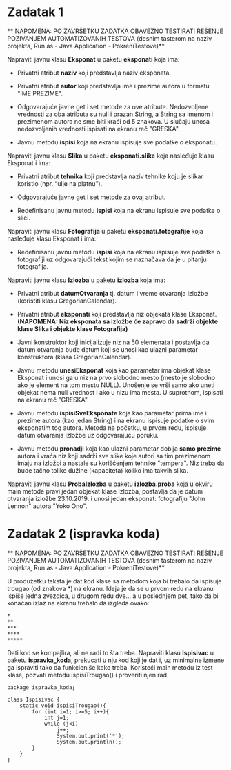 # Zadatak 1

** NAPOMENA: PO ZAVRŠETKU ZADATKA OBAVEZNO TESTIRATI REŠENJE POZIVANJEM AUTOMATIZOVANIH TESTOVA (desnim tasterom na naziv projekta, Run as - Java Application - PokreniTestove)**

Napraviti javnu klasu **Eksponat** u paketu **eksponati** koja ima:

* Privatni atribut **naziv** koji predstavlja naziv eksponata.

* Privatni atribut **autor** koji predstavlja ime i prezime autora u formatu "IME PREZIME".

* Odgovarajuće javne get i set metode za ove atribute. Nedozvoljene vrednosti za oba atributa su null i prazan String, a String sa imenom i prezimenom autora ne sme biti kraći od 5 znakova. U slučaju unosa nedozvoljenih vrednosti ispisati na ekranu reč "GRESKA".

* Javnu metodu **ispisi** koja na ekranu ispisuje sve podatke o eksponatu.

Napraviti javnu klasu **Slika** u paketu **eksponati.slike** koja nasleđuje klasu Eksponat i ima:

* Privatni atribut **tehnika** koji predstavlja naziv tehnike koju je slikar koristio (npr. “ulje na platnu”).

* Odgovarajuće javne get i set metode za ovaj atribut.

* Redefinisanu javnu metodu **ispisi** koja na ekranu ispisuje sve podatke o slici.

Napraviti javnu klasu **Fotografija** u paketu **eksponati.fotografije** koja nasleđuje klasu Eksponat i ima:

* Redefinisanu javnu metodu **ispisi** koja na ekranu ispisuje sve podatke o fotografiji uz odgovarajući tekst kojim se naznačava da je u pitanju fotografija.

Napraviti javnu klasu **Izlozba** u paketu **izlozba** koja ima:

* Privatni atribut **datumOtvaranja** tj. datum i vreme otvaranja izložbe (koristiti klasu GregorianCalendar).

* Privatni atribut **eksponati** koji predstavlja niz objekata klase Eksponat. **(NAPOMENA: Niz eksponata sa izložbe će zapravo da sadrži objekte klase Slika i objekte klase Fotografija)**

* Javni konstruktor koji inicijalizuje niz na 50 elemenata i postavlja da datum otvaranja bude datum koji se unosi kao ulazni parametar konstruktora (klasa GregorianCalendar).

* Javnu metodu **unesiEksponat** koja kao parametar ima objekat klase Eksponat i unosi ga u niz na prvo slobodno mesto (mesto je slobodno ako je element na tom mestu NULL). Unošenje se vrši samo ako uneti objekat nema null vrednost i ako u nizu ima mesta. U suprotnom, ispisati na ekranu reč "GRESKA".

* Javnu metodu **ispisiSveEksponate** koja kao parametar prima ime i prezime autora (kao jedan String) i na ekranu ispisuje podatke o svim eksponatim tog autora. Metoda na početku, u prvom redu, ispisuje datum otvaranja izložbe uz odgovarajuću poruku.

* Javnu metodu **pronadji** koja kao ulazni parametar dobija **samo prezime** autora i vraća niz koji sadrži sve slike koje autori sa tim prezimenom imaju na izložbi a nastale su korišćenjem tehnike "tempera". Niz treba da bude tačno tolike dužine (kapaciteta) koliko ima takvih slika.

Napraviti javnu klasu **ProbaIzlozba** u paketu **izlozba.proba** koja u okviru main metode pravi jedan objekat klase Izlozba, postavlja da je datum otvaranja izložbe 23.10.2019. i unosi jedan eksponat: fotografiju "John Lennon" autora "Yoko Ono".

# Zadatak 2 (ispravka koda)

** NAPOMENA: PO ZAVRŠETKU ZADATKA OBAVEZNO TESTIRATI REŠENJE POZIVANJEM AUTOMATIZOVANIH TESTOVA (desnim tasterom na naziv projekta, Run as - Java Application - PokreniTestove)**

U produžetku teksta je dat kod klase sa metodom koja bi trebalo da ispisuje trougao (od znakova *) na ekranu. Ideja je da se u prvom redu na ekranu ispiše jedna zvezdica, u drugom redu dve... a u poslednjem pet, tako da bi konačan izlaz na ekranu trebalo da izgleda ovako:

	*
	**
	***
	****
	*****
Dati kod se kompajlira, ali ne radi to šta treba. Napraviti klasu **Ispisivac** u paketu **ispravka_koda**, prekucati u nju kod koji je dat  i, uz minimalne izmene ga ispraviti tako da funkcioniše kako treba. Koristeći main metodu iz test klase, pozvati metodu ispisiTrougao() i proveriti njen rad.

	package ispravka_koda;
	
	class Ispisivac {
		static void ispisiTrougao(){
			for (int i=1; i>=5; i++){
				int j=1;
				while (j<i)
					j++;
					System.out.print('*');
					System.out.println();
			}							
		}
	}


